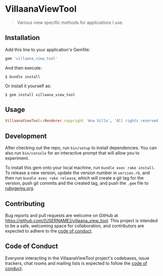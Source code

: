 # VillaanaViewTool

> Various view specific methods for applications I use.

## Installation

Add this line to your application's Gemfile:

```ruby
gem 'villaana_view_tool'
```

And then execute:

    $ bundle install

Or install it yourself as:

    $ gem install villaana_view_tool

## Usage

```ruby
VillaanaViewTool::Renderer.copyright 'Ana Villa', 'All rights reserved'
```

## Development

After checking out the repo, run `bin/setup` to install dependencies. You can also run `bin/console` for an interactive prompt that will allow you to experiment.

To install this gem onto your local machine, run `bundle exec rake install`. To release a new version, update the version number in `version.rb`, and then run `bundle exec rake release`, which will create a git tag for the version, push git commits and the created tag, and push the `.gem` file to [rubygems.org](https://rubygems.org).

## Contributing

Bug reports and pull requests are welcome on GitHub at https://github.com/[USERNAME]/villaana_view_tool. This project is intended to be a safe, welcoming space for collaboration, and contributors are expected to adhere to the [code of conduct](https://github.com/[USERNAME]/villaana_view_tool/blob/master/CODE_OF_CONDUCT.md).

## Code of Conduct

Everyone interacting in the VillaanaViewTool project's codebases, issue trackers, chat rooms and mailing lists is expected to follow the [code of conduct](https://github.com/[USERNAME]/villaana_view_tool/blob/master/CODE_OF_CONDUCT.md).
